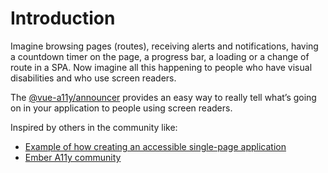 # Introduction

Imagine browsing pages (routes), receiving alerts and notifications, having a countdown timer on the page, a progress bar, a loading or a change of route in a SPA. Now imagine all this happening to people who have visual disabilities and who use screen readers.  

The [@vue-a11y/announcer](https://github.com/vue-a11y/vue-announcer) provides an easy way to really tell what’s going on in your application to people using screen readers.

Inspired by others in the community like:  
- [Example of how creating an accessible single-page application](https://haltersweb.github.io/Accessibility/spa.html)
- [Ember A11y community](https://github.com/ember-a11y/a11y-announcer)
